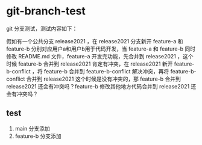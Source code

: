 # git-branch-test

git 分支测试，测试内容如下：

假如有一个公共分支 release2021 ，在 release2021 分支新开 feature-a 和 feature-b 分别对应用户a和用户b用于代码开发，当 feature-a 和 feature-b 同时修改 README.md 文件，feature-a 开发完功能，先合并到 release2021 ，这个时候 feature-b 合并到 release2021 肯定有冲突，在 release2021 新开 feature-b-conflict ，将 feature-b 合并到 feature-b-conflict 解决冲突，再将 feature-b-conflict 合并到 release2021 这个时候是没有冲突的，那 feature-b 合并到 release2021 还会有冲突吗？feature-b 修改其他地方代码合并到 release2021 还会有冲突吗？

## test

1. main 分支添加
2. feature-b 分支添加
